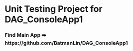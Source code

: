 <h1> Unit Testing Project for DAG_ConsoleApp1 </h1>
<h3> Find Main App ➡️ https://github.com/BatmanLin/DAG_ConsoleApp1 </h3>
